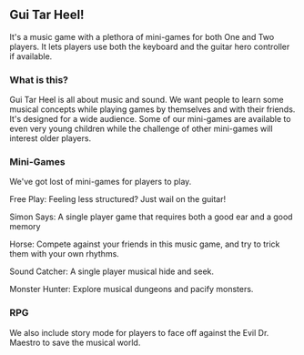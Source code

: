 ## Gui Tar Heel! ##

It's a music game with a plethora of mini-games for both One and Two players. It lets players use both the keyboard and the guitar hero controller if available.

### What is this? ###

Gui Tar Heel is all about music and sound. We want people to learn some musical concepts while playing games by themselves and with their friends. It's designed for a wide audience. Some of our mini-games are available to even very young children while the challenge of other mini-games will interest older players.

### Mini-Games ###

We've got lost of mini-games for players to play.

Free Play: Feeling less structured? Just wail on the guitar!

Simon Says: A single player game that requires both a good ear and a good memory

Horse: Compete against your friends in this music game, and try to trick them with your own rhythms.

Sound Catcher: A single player musical hide and seek.

Monster Hunter: Explore musical dungeons and pacify monsters.

### RPG ###

We also include story mode for players to face off against the Evil Dr. Maestro to save the musical world.